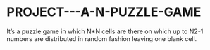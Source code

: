 # PROJECT---A-N-PUZZLE-GAME
 It’s a puzzle game in which N*N cells are there on which up to N2-1 numbers are distributed in random fashion leaving one blank cell. 
